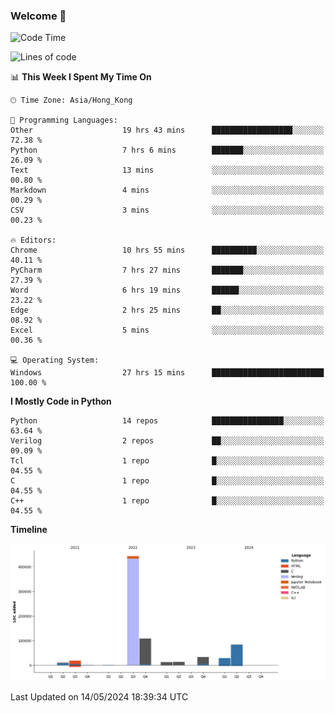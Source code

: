 ### Welcome 👋

<!--START_SECTION:waka-->
![Code Time](http://img.shields.io/badge/Code%20Time-26%20hrs%2030%20mins-blue)

![Lines of code](https://img.shields.io/badge/From%20Hello%20World%20I%27ve%20Written-755.7%20thousand%20lines%20of%20code-blue)

📊 **This Week I Spent My Time On** 

```text
🕑︎ Time Zone: Asia/Hong_Kong

💬 Programming Languages: 
Other                    19 hrs 43 mins      ██████████████████░░░░░░░   72.38 % 
Python                   7 hrs 6 mins        ███████░░░░░░░░░░░░░░░░░░   26.09 % 
Text                     13 mins             ░░░░░░░░░░░░░░░░░░░░░░░░░   00.80 % 
Markdown                 4 mins              ░░░░░░░░░░░░░░░░░░░░░░░░░   00.29 % 
CSV                      3 mins              ░░░░░░░░░░░░░░░░░░░░░░░░░   00.23 % 

🔥 Editors: 
Chrome                   10 hrs 55 mins      ██████████░░░░░░░░░░░░░░░   40.11 % 
PyCharm                  7 hrs 27 mins       ███████░░░░░░░░░░░░░░░░░░   27.39 % 
Word                     6 hrs 19 mins       ██████░░░░░░░░░░░░░░░░░░░   23.22 % 
Edge                     2 hrs 25 mins       ██░░░░░░░░░░░░░░░░░░░░░░░   08.92 % 
Excel                    5 mins              ░░░░░░░░░░░░░░░░░░░░░░░░░   00.36 % 

💻 Operating System: 
Windows                  27 hrs 15 mins      █████████████████████████   100.00 % 
```

**I Mostly Code in Python** 

```text
Python                   14 repos            ████████████████░░░░░░░░░   63.64 % 
Verilog                  2 repos             ██░░░░░░░░░░░░░░░░░░░░░░░   09.09 % 
Tcl                      1 repo              █░░░░░░░░░░░░░░░░░░░░░░░░   04.55 % 
C                        1 repo              █░░░░░░░░░░░░░░░░░░░░░░░░   04.55 % 
C++                      1 repo              █░░░░░░░░░░░░░░░░░░░░░░░░   04.55 % 
```



**Timeline**

![Lines of Code chart](https://raw.githubusercontent.com/xhj2501/xhj2501/main/assets/bar_graph.png)


 Last Updated on 14/05/2024 18:39:34 UTC
<!--END_SECTION:waka-->



